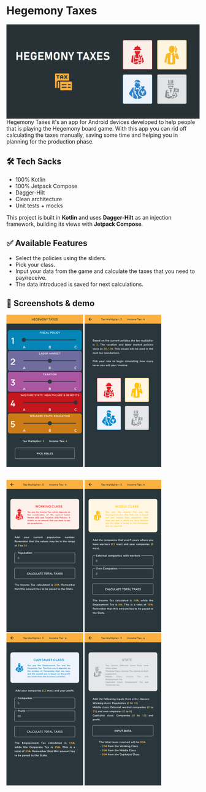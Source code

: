 # Hegemony Taxes

<img src="/captures/banner.png" width="800" align="left">

<br>

Hegemony Taxes it's an app for Android devices developed to help people that is playing the Hegemony 
board game. With this app you can rid off calculating the taxes manually, saving some time and helping you
in planning for the production phase.

## 🛠 Tech Sacks

- 100% Kotlin
- 100% Jetpack Compose
- Dagger-Hilt
- Clean architecture
- Unit tests + mocks

This project is built in **Kotlin** and uses **Dagger-Hilt** as an injection framework, building its views
with **Jetpack Compose**. 

## ✅ Available Features

- Select the policies using the sliders.
- Pick your class.
- Input your data from the game and calculate the taxes that you need to pay/receive.
- The data introduced is saved for next calculations.

## :iphone: Screenshots & demo

<img src="/captures/select_policies_screen.png" width="200"> <img src="/captures/pick_roles_screen.png" width="200">

<br><img src="/captures/working_class_screen.png" width="200"> <img src="/captures/middle_class_screen.png" width="200"> <img src="/captures/capitalist_class_screen.png" width="200"> <img src="/captures/state_class_screen.png" width="200">
